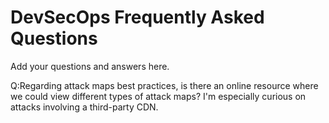 # DevSecOps Frequently Asked Questions

Add your questions and answers here.

Q:Regarding attack maps best practices, is there an online resource where we could view different types of attack maps?  I'm especially curious on attacks involving a third-party CDN.

